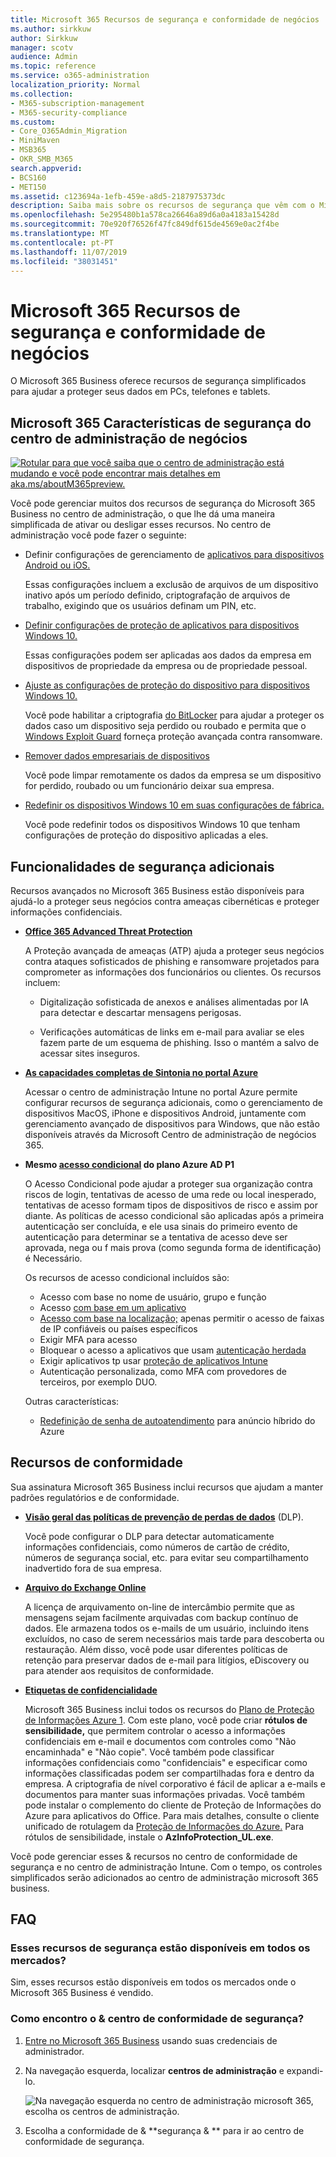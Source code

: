 ```yaml
---
title: Microsoft 365 Recursos de segurança e conformidade de negócios
ms.author: sirkkuw
author: Sirkkuw
manager: scotv
audience: Admin
ms.topic: reference
ms.service: o365-administration
localization_priority: Normal
ms.collection:
- M365-subscription-management
- M365-security-compliance
ms.custom:
- Core_O365Admin_Migration
- MiniMaven
- MSB365
- OKR_SMB_M365
search.appverid:
- BCS160
- MET150
ms.assetid: c123694a-1efb-459e-a8d5-2187975373dc
description: Saiba mais sobre os recursos de segurança que vêm com o Microsoft 365 Business.
ms.openlocfilehash: 5e295480b1a578ca26646a89d6a0a4183a15428d
ms.sourcegitcommit: 70e920f76526f47fc849df615de4569e0ac2f4be
ms.translationtype: MT
ms.contentlocale: pt-PT
ms.lasthandoff: 11/07/2019
ms.locfileid: "38031451"
---
```

# <a name="microsoft-365-business-security-and-compliance-features"></a>Microsoft 365 Recursos de segurança e conformidade de negócios

O Microsoft 365 Business oferece recursos de segurança simplificados para ajudar a proteger seus dados em PCs, telefones e tablets.
    
## <a name="microsoft-365-business-admin-center-security-features"></a>Microsoft 365 Características de segurança do centro de administração de negócios

[![Rotular para que você saiba que o centro de administração está mudando e você pode encontrar mais detalhes em aka.ms/aboutM365preview.](media/m365admincenterchanging.png)](https://docs.microsoft.com/office365/admin/microsoft-365-admin-center-preview)

Você pode gerenciar muitos dos recursos de segurança do Microsoft 365 Business no centro de administração, o que lhe dá uma maneira simplificada de ativar ou desligar esses recursos. No centro de administração você pode fazer o seguinte:
  
  
- Definir configurações de gerenciamento de [aplicativos para dispositivos Android ou iOS.](app-protection-settings-for-android-and-ios.md) 
    
    Essas configurações incluem a exclusão de arquivos de um dispositivo inativo após um período definido, criptografação de arquivos de trabalho, exigindo que os usuários definam um PIN, etc.
    
- [Definir configurações de proteção de aplicativos para dispositivos Windows 10.](protection-settings-for-windows-10-devices.md) 
    
    Essas configurações podem ser aplicadas aos dados da empresa em dispositivos de propriedade da empresa ou de propriedade pessoal.
    
- [Ajuste as configurações de proteção do dispositivo para dispositivos Windows 10.](protection-settings-for-windows-10-pcs.md) 
    
    Você pode habilitar a criptografia [do BitLocker](https://go.microsoft.com/fwlink/p/?linkid=871405) para ajudar a proteger os dados caso um dispositivo seja perdido ou roubado e permita que o [Windows Exploit Guard](https://docs.microsoft.com/windows/security/threat-protection/microsoft-defender-atp/enable-exploit-protection) forneça proteção avançada contra ransomware. 
    
- [Remover dados empresariais de dispositivos](remove-company-data.md)
    
    Você pode limpar remotamente os dados da empresa se um dispositivo for perdido, roubado ou um funcionário deixar sua empresa.
    
- [Redefinir os dispositivos Windows 10 em suas configurações de fábrica.](reset-devices-to-factory-settings.md) 
    
    Você pode redefinir todos os dispositivos Windows 10 que tenham configurações de proteção do dispositivo aplicadas a eles.
    
## <a name="additional-security-features"></a>Funcionalidades de segurança adicionais 

Recursos avançados no Microsoft 365 Business estão disponíveis para ajudá-lo a proteger seus negócios contra ameaças cibernéticas e proteger informações confidenciais.
  
- **[Office 365 Advanced Threat Protection](https://support.office.com/article/e100fe7c-f2a1-4b7d-9e08-622330b83653)**
    
    A Proteção avançada de ameaças (ATP) ajuda a proteger seus negócios contra ataques sofisticados de phishing e ransomware projetados para comprometer as informações dos funcionários ou clientes. Os recursos incluem:
    
  - Digitalização sofisticada de anexos e análises alimentadas por IA para detectar e descartar mensagens perigosas.
    
  - Verificações automáticas de links em e-mail para avaliar se eles fazem parte de um esquema de phishing. Isso o mantém a salvo de acessar sites inseguros.

- **[As capacidades completas de Sintonia no portal Azure](https://go.microsoft.com/fwlink/p/?linkid=871403)**
    
    Acessar o centro de administração Intune no portal Azure permite configurar recursos de segurança adicionais, como o gerenciamento de dispositivos MacOS, iPhone e dispositivos Android, juntamente com gerenciamento avançado de dispositivos para Windows, que não estão disponíveis através da Microsoft Centro de administração de negócios 365.
- **Mesmo [acesso condicional](https://docs.microsoft.com/azure/active-directory/conditional-access/overview) do plano Azure AD P1**

    O Acesso Condicional pode ajudar a proteger sua organização contra riscos de login, tentativas de acesso de uma rede ou local inesperado, tentativas de acesso formam tipos de dispositivos de risco e assim por diante. As políticas de acesso condicional são aplicadas após a primeira autenticação ser concluída, e ele usa sinais do primeiro evento de autenticação para determinar se a tentativa de acesso deve ser aprovada, nega ou f mais prova (como segunda forma de identificação) é Necessário.

    Os recursos de acesso condicional incluídos são:

    - Acesso com base no nome de usuário, grupo e função
    - Acesso [com base em um aplicativo](https://docs.microsoft.com/azure/active-directory/conditional-access/app-based-conditional-access) 
    - [Acesso com base na localização;](https://docs.microsoft.com/azure/active-directory/authentication/howto-registration-mfa-sspr-combined#conditional-access-policies-for-combined-registration)  apenas permitir o acesso de faixas de IP confiáveis ou países específicos 
    - Exigir MFA para acesso
    - Bloquear o acesso a aplicativos que usam [autenticação herdada](https://docs.microsoft.com/azure/active-directory/conditional-access/block-legacy-authentication)
    - Exigir aplicativos tp usar [proteção de aplicativos Intune](https://docs.microsoft.com/azure/active-directory/conditional-access/app-protection-based-conditional-access)
    - Autenticação personalizada, como MFA com provedores de terceiros, por exemplo DUO.
   
    Outras características:
    - [Redefinição de senha de autoatendimento](https://docs.microsoft.com/azure/active-directory/authentication/concept-sspr-customization) para anúncio híbrido do Azure
    
## <a name="compliance-features"></a>Recursos de conformidade

Sua assinatura Microsoft 365 Business inclui recursos que ajudam a manter padrões regulatórios e de conformidade.

- **[Visão geral das políticas de prevenção de perdas de dados](https://support.office.com/article/1966b2a7-d1e2-4d92-ab61-42efbb137f5e)** (DLP). 
    
    Você pode configurar o DLP para detectar automaticamente informações confidenciais, como números de cartão de crédito, números de segurança social, etc. para evitar seu compartilhamento inadvertido fora de sua empresa.
    
- **[Arquivo do Exchange Online](https://products.office.com/exchange/microsoft-exchange-online-archiving-email)**
    
    A licença de arquivamento on-line de intercâmbio permite que as mensagens sejam facilmente arquivadas com backup contínuo de dados. Ele armazena todos os e-mails de um usuário, incluindo itens excluídos, no caso de serem necessários mais tarde para descoberta ou restauração. Além disso, você pode usar diferentes políticas de retenção para preservar dados de e-mail para litígios, eDiscovery ou para atender aos requisitos de conformidade.
    
- **[Etiquetas de confidencialidade](https://docs.microsoft.com/microsoft-365/compliance/sensitivity-labels)**

   Microsoft 365 Business inclui todos os recursos do [Plano de Proteção de Informações Azure 1](https://go.microsoft.com/fwlink/p/?linkid=871407). Com este plano, você pode criar **rótulos de sensibilidade,** que permitem controlar o acesso a informações confidenciais em e-mail e documentos com controles como "Não encaminhada" e "Não copie". Você também pode classificar informações confidenciais como "confidenciais" e especificar como informações classificadas podem ser compartilhadas fora e dentro da empresa. A criptografia de nível corporativo é fácil de aplicar a e-mails e documentos para manter suas informações privadas. Você também pode instalar o complemento do cliente de Proteção de Informações do Azure para aplicativos do Office. Para mais detalhes, consulte o cliente unificado de rotulagem da [Proteção de Informações do Azure.](https://docs.microsoft.com/azure/information-protection/rms-client/unifiedlabelingclient-version-release-history) Para rótulos de sensibilidade, instale o **AzInfoProtection_UL.exe**.

Você pode gerenciar esses &amp; recursos no centro de conformidade de segurança e no centro de administração Intune. Com o tempo, os controles simplificados serão adicionados ao centro de administração microsoft 365 business.
  
    
## <a name="faq"></a>FAQ

 ### <a name="are-these-security-features-available-in-all-markets"></a>Esses recursos de segurança estão disponíveis em todos os mercados?
  
Sim, esses recursos estão disponíveis em todos os mercados onde o Microsoft 365 Business é vendido.
  
### <a name="how-do-i-find-the-security-amp-compliance-center"></a>Como encontro o &amp; centro de conformidade de segurança?
  
1. [Entre no Microsoft 365 Business](https://portal.microsoft.com/) usando suas credenciais de administrador. 
    
2. Na navegação esquerda, localizar **centros de administração** e expandi-lo. 
    
    ![Na navegação esquerda no centro de administração microsoft 365, escolha os centros de administração.](media/fa4484f8-c637-45fd-a7bd-bdb3abfd6c03.png)
  
3. Escolha a conformidade de &amp; **segurança &amp; ** para ir ao centro de conformidade de segurança.
